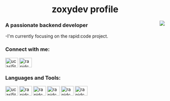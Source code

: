 <h1 align="center">zoxydev profile</h1>
<img align="right" src="https://github-readme-stats.vercel.app/api?username=zoxydev&show_icons=true&theme=dark" >
<h3 align="left">A passionate backend developer</h3>
-I'm currently focusing on the rapid:code project.

<h3 align="left">Connect with me:</h3>
<p align="left">
<a href="https://www.youtube.com/c/uczsl5tbgva4b9i0rtakusew" target="blank"><img align="center" src="https://simpleicons.org/icons/youtube.svg" alt="uczsl5tbgva4b9i0rtakusew" height="30" width="40" /></a>
<a href="https://discord.gg/rapidcode" target="blank"><img align="center" src="https://simpleicons.org/icons/discord.svg" alt="rapidcode" height="30" width="40" /></a>
</p>

<h3 align="left">Languages and Tools:</h3>
<p align="left">
<img align="center" src="https://simpleicons.org/icons/lua.svg" alt="uczsl5tbgva4b9i0rtakusew" height="30" width="40" /></a>
<img align="center" src="https://simpleicons.org/icons/html5.svg" alt="rapidcode" height="30" width="40" /></a>
<img align="center" src="https://simpleicons.org/icons/css3.svg" alt="rapidcode" height="30" width="40" /></a>
<img align="center" src="https://simpleicons.org/icons/javascript.svg" alt="rapidcode" height="30" width="40" /></a>
<img align="center" src="https://simpleicons.org/icons/cplusplus.svg" alt="rapidcode" height="30" width="40" /></a>
<img align="center" src="https://simpleicons.org/icons/visualstudiocode.svg" alt="rapidcode" height="30" width="40" /></a>
</p>
